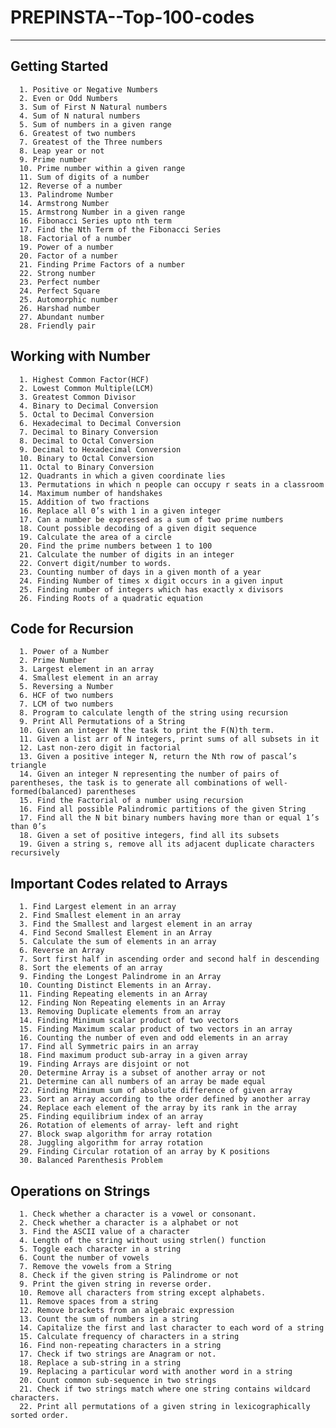 # PREPINSTA--Top-100-codes
--------------------------------------
## Getting Started
      1. Positive or Negative Numbers
      2. Even or Odd Numbers
      3. Sum of First N Natural numbers
      4. Sum of N natural numbers
      5. Sum of numbers in a given range
      6. Greatest of two numbers
      7. Greatest of the Three numbers
      8. Leap year or not
      9. Prime number
      10. Prime number within a given range
      11. Sum of digits of a number
      12. Reverse of a number
      13. Palindrome Number
      14. Armstrong Number
      15. Armstrong Number in a given range
      16. Fibonacci Series upto nth term
      17. Find the Nth Term of the Fibonacci Series
      18. Factorial of a number
      19. Power of a number
      20. Factor of a number
      21. Finding Prime Factors of a number
      22. Strong number
      23. Perfect number
      24. Perfect Square
      25. Automorphic number
      26. Harshad number
      27. Abundant number
      28. Friendly pair
      
## Working with Number
      1. Highest Common Factor(HCF)
      2. Lowest Common Multiple(LCM)
      3. Greatest Common Divisor
      4. Binary to Decimal Conversion
      5. Octal to Decimal Conversion
      6. Hexadecimal to Decimal Conversion
      7. Decimal to Binary Conversion
      8. Decimal to Octal Conversion
      9. Decimal to Hexadecimal Conversion
      10. Binary to Octal Conversion
      11. Octal to Binary Conversion
      12. Quadrants in which a given coordinate lies
      13. Permutations in which n people can occupy r seats in a classroom
      14. Maximum number of handshakes
      15. Addition of two fractions
      16. Replace all 0’s with 1 in a given integer
      17. Can a number be expressed as a sum of two prime numbers
      18. Count possible decoding of a given digit sequence
      19. Calculate the area of a circle
      20. Find the prime numbers between 1 to 100
      21. Calculate the number of digits in an integer
      22. Convert digit/number to words.
      23. Counting number of days in a given month of a year
      24. Finding Number of times x digit occurs in a given input
      25. Finding number of integers which has exactly x divisors
      26. Finding Roots of a quadratic equation

## Code for Recursion
      1. Power of a Number
      2. Prime Number
      3. Largest element in an array
      4. Smallest element in an array
      5. Reversing a Number
      6. HCF of two numbers
      7. LCM of two numbers
      8. Program to calculate length of the string using recursion
      9. Print All Permutations of a String
      10. Given an integer N the task to print the F(N)th term.
      11. Given a list arr of N integers, print sums of all subsets in it
      12. Last non-zero digit in factorial
      13. Given a positive integer N, return the Nth row of pascal’s triangle 
      14. Given an integer N representing the number of pairs of parentheses, the task is to generate all combinations of well-formed(balanced) parentheses
      15. Find the Factorial of a number using recursion
      16. Find all possible Palindromic partitions of the given String
      17. Find all the N bit binary numbers having more than or equal 1’s than 0’s
      18. Given a set of positive integers, find all its subsets
      19. Given a string s, remove all its adjacent duplicate characters recursively

## Important Codes related to Arrays
      1. Find Largest element in an array
      2. Find Smallest element in an array
      3. Find the Smallest and largest element in an array
      4. Find Second Smallest Element in an Array
      5. Calculate the sum of elements in an array
      6. Reverse an Array
      7. Sort first half in ascending order and second half in descending
      8. Sort the elements of an array
      9. Finding the Longest Palindrome in an Array
      10. Counting Distinct Elements in an Array.
      11. Finding Repeating elements in an Array
      12. Finding Non Repeating elements in an Array
      13. Removing Duplicate elements from an array
      14. Finding Minimum scalar product of two vectors
      15. Finding Maximum scalar product of two vectors in an array
      16. Counting the number of even and odd elements in an array
      17. Find all Symmetric pairs in an array
      18. Find maximum product sub-array in a given array
      19. Finding Arrays are disjoint or not
      20. Determine Array is a subset of another array or not
      21. Determine can all numbers of an array be made equal
      22. Finding Minimum sum of absolute difference of given array
      23. Sort an array according to the order defined by another array
      24. Replace each element of the array by its rank in the array 
      25. Finding equilibrium index of an array
      26. Rotation of elements of array- left and right
      27. Block swap algorithm for array rotation
      28. Juggling algorithm for array rotation
      29. Finding Circular rotation of an array by K positions
      30. Balanced Parenthesis Problem

## Operations on Strings
      1. Check whether a character is a vowel or consonant.
      2. Check whether a character is a alphabet or not
      3. Find the ASCII value of a character
      4. Length of the string without using strlen() function
      5. Toggle each character in a string
      6. Count the number of vowels
      7. Remove the vowels from a String
      8. Check if the given string is Palindrome or not
      9. Print the given string in reverse order.
      10. Remove all characters from string except alphabets.
      11. Remove spaces from a string
      12. Remove brackets from an algebraic expression
      13. Count the sum of numbers in a string
      14. Capitalize the first and last character to each word of a string
      15. Calculate frequency of characters in a string
      16. Find non-repeating characters in a string
      17. Check if two strings are Anagram or not.
      18. Replace a sub-string in a string
      19. Replacing a particular word with another word in a string
      20. Count common sub-sequence in two strings
      21. Check if two strings match where one string contains wildcard characters.
      22. Print all permutations of a given string in lexicographically sorted order.